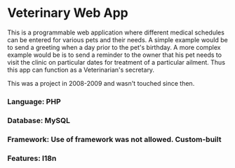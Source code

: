 # Veterinary Web App

This is a programmable web application where different medical schedules can be entered for various pets and their needs.  A simple example would be to send a greeting when a day prior to the pet's birthday.  A more complex example would be is to send a reminder to the owner that his pet needs to visit the clinic on particular dates for treatment of a particular ailment.  Thus this app can function as a Veterinarian's secretary.

This was a project in 2008-2009 and wasn't touched since then.

### Language: PHP
### Database: MySQL
### Framework: Use of framework was not allowed.  Custom-built
### Features: I18n
